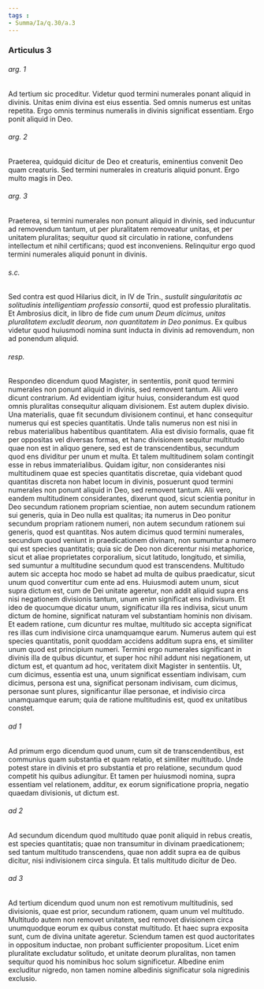 ```yaml
---
tags : 
- Summa/Ia/q.30/a.3
---
```


### Articulus 3

###### arg. 1
Ad tertium sic proceditur. Videtur quod termini numerales ponant aliquid in divinis. Unitas enim divina est eius essentia. Sed omnis numerus est unitas repetita. Ergo omnis terminus numeralis in divinis significat essentiam. Ergo ponit aliquid in Deo.

###### arg. 2
Praeterea, quidquid dicitur de Deo et creaturis, eminentius convenit Deo quam creaturis. Sed termini numerales in creaturis aliquid ponunt. Ergo multo magis in Deo.

###### arg. 3
Praeterea, si termini numerales non ponunt aliquid in divinis, sed inducuntur ad removendum tantum, ut per pluralitatem removeatur unitas, et per unitatem pluralitas; sequitur quod sit circulatio in ratione, confundens intellectum et nihil certificans; quod est inconveniens. Relinquitur ergo quod termini numerales aliquid ponunt in divinis.

###### s.c.
Sed contra est quod Hilarius dicit, in IV de Trin., *sustulit singularitatis ac solitudinis intelligentiam professio consortii*, quod est professio pluralitatis. Et Ambrosius dicit, in libro de fide *cum unum Deum dicimus, unitas pluralitatem excludit deorum, non quantitatem in Deo ponimus*. Ex quibus videtur quod huiusmodi nomina sunt inducta in divinis ad removendum, non ad ponendum aliquid.

###### resp.
Respondeo dicendum quod Magister, in sententiis, ponit quod termini numerales non ponunt aliquid in divinis, sed removent tantum. Alii vero dicunt contrarium. Ad evidentiam igitur huius, considerandum est quod omnis pluralitas consequitur aliquam divisionem. Est autem duplex divisio. Una materialis, quae fit secundum divisionem continui, et hanc consequitur numerus qui est species quantitatis. Unde talis numerus non est nisi in rebus materialibus habentibus quantitatem. Alia est divisio formalis, quae fit per oppositas vel diversas formas, et hanc divisionem sequitur multitudo quae non est in aliquo genere, sed est de transcendentibus, secundum quod ens dividitur per unum et multa. Et talem multitudinem solam contingit esse in rebus immaterialibus. Quidam igitur, non considerantes nisi multitudinem quae est species quantitatis discretae, quia videbant quod quantitas discreta non habet locum in divinis, posuerunt quod termini numerales non ponunt aliquid in Deo, sed removent tantum. Alii vero, eandem multitudinem considerantes, dixerunt quod, sicut scientia ponitur in Deo secundum rationem propriam scientiae, non autem secundum rationem sui generis, quia in Deo nulla est qualitas; ita numerus in Deo ponitur secundum propriam rationem numeri, non autem secundum rationem sui generis, quod est quantitas. Nos autem dicimus quod termini numerales, secundum quod veniunt in praedicationem divinam, non sumuntur a numero qui est species quantitatis; quia sic de Deo non dicerentur nisi metaphorice, sicut et aliae proprietates corporalium, sicut latitudo, longitudo, et similia, sed sumuntur a multitudine secundum quod est transcendens. Multitudo autem sic accepta hoc modo se habet ad multa de quibus praedicatur, sicut unum quod convertitur cum ente ad ens. Huiusmodi autem unum, sicut supra dictum est, cum de Dei unitate ageretur, non addit aliquid supra ens nisi negationem divisionis tantum, unum enim significat ens indivisum. Et ideo de quocumque dicatur unum, significatur illa res indivisa, sicut unum dictum de homine, significat naturam vel substantiam hominis non divisam. Et eadem ratione, cum dicuntur res multae, multitudo sic accepta significat res illas cum indivisione circa unamquamque earum. Numerus autem qui est species quantitatis, ponit quoddam accidens additum supra ens, et similiter unum quod est principium numeri. Termini ergo numerales significant in divinis illa de quibus dicuntur, et super hoc nihil addunt nisi negationem, ut dictum est, et quantum ad hoc, veritatem dixit Magister in sententiis. Ut, cum dicimus, essentia est una, unum significat essentiam indivisam, cum dicimus, persona est una, significat personam indivisam, cum dicimus, personae sunt plures, significantur illae personae, et indivisio circa unamquamque earum; quia de ratione multitudinis est, quod ex unitatibus constet.

###### ad 1
Ad primum ergo dicendum quod unum, cum sit de transcendentibus, est communius quam substantia et quam relatio, et similiter multitudo. Unde potest stare in divinis et pro substantia et pro relatione, secundum quod competit his quibus adiungitur. Et tamen per huiusmodi nomina, supra essentiam vel relationem, additur, ex eorum significatione propria, negatio quaedam divisionis, ut dictum est.

###### ad 2
Ad secundum dicendum quod multitudo quae ponit aliquid in rebus creatis, est species quantitatis; quae non transumitur in divinam praedicationem; sed tantum multitudo transcendens, quae non addit supra ea de quibus dicitur, nisi indivisionem circa singula. Et talis multitudo dicitur de Deo.

###### ad 3
Ad tertium dicendum quod unum non est remotivum multitudinis, sed divisionis, quae est prior, secundum rationem, quam unum vel multitudo. Multitudo autem non removet unitatem, sed removet divisionem circa unumquodque eorum ex quibus constat multitudo. Et haec supra exposita sunt, cum de divina unitate ageretur. Sciendum tamen est quod auctoritates in oppositum inductae, non probant sufficienter propositum. Licet enim pluralitate excludatur solitudo, et unitate deorum pluralitas, non tamen sequitur quod his nominibus hoc solum significetur. Albedine enim excluditur nigredo, non tamen nomine albedinis significatur sola nigredinis exclusio.

